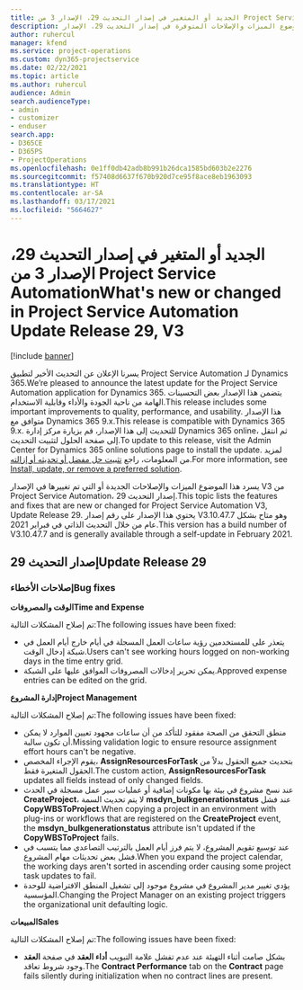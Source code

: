 ```yaml
---
title: الجديد أو المتغير في إصدار التحديث 29، الإصدار 3 من Project Service Automation
description: يسرد هذا الموضوع الميزات والإصلاحات المتوفرة في إصدار التحديث 29، الإصدار V3 من Project Service Automation.
author: ruhercul
manager: kfend
ms.service: project-operations
ms.custom: dyn365-projectservice
ms.date: 02/22/2021
ms.topic: article
ms.author: ruhercul
audience: Admin
search.audienceType:
- admin
- customizer
- enduser
search.app:
- D365CE
- D365PS
- ProjectOperations
ms.openlocfilehash: 0e1ff0db42adb8b991b26dca1585bd603b2e2276
ms.sourcegitcommit: f57408d6637f670b920d7ce95f8ace8eb1963093
ms.translationtype: HT
ms.contentlocale: ar-SA
ms.lasthandoff: 03/17/2021
ms.locfileid: "5664627"
---
```

# <a name="whats-new-or-changed-in-project-service-automation-update-release-29-v3"></a><span data-ttu-id="b8067-103">الجديد أو المتغير في إصدار التحديث 29، الإصدار 3 من Project Service Automation</span><span class="sxs-lookup"><span data-stu-id="b8067-103">What's new or changed in Project Service Automation Update Release 29, V3</span></span>

[!include [banner](../includes/psa-now-project-operations.md)]

<span data-ttu-id="b8067-104">يسرنا الإعلان عن التحديث الأخير لتطبيق Project Service Automation لـ Dynamics 365.</span><span class="sxs-lookup"><span data-stu-id="b8067-104">We’re pleased to announce the latest update for the Project Service Automation application for Dynamics 365.</span></span> <span data-ttu-id="b8067-105">يتضمن هذا الإصدار بعض التحسينات الهامة من ناحية الجودة والأداء وقابلية الاستخدام.</span><span class="sxs-lookup"><span data-stu-id="b8067-105">This release includes some important improvements to quality, performance, and usability.</span></span> <span data-ttu-id="b8067-106">هذا الإصدار متوافق مع Dynamics 365 9.x.</span><span class="sxs-lookup"><span data-stu-id="b8067-106">This release is compatible with Dynamics 365 9.x.</span></span> <span data-ttu-id="b8067-107">للتحديث إلى هذا الإصدار، قم بزيارة مركز إدارة Dynamics 365 online، ثم انتقل إلى صفحة الحلول لتثبيت التحديث.</span><span class="sxs-lookup"><span data-stu-id="b8067-107">To update to this release, visit the Admin Center for Dynamics 365 online solutions page to install the update.</span></span> <span data-ttu-id="b8067-108">لمزيد من المعلومات، راجع [تثبيت حل مفضل أو تحديثه أو إزالته](https://docs.microsoft.com/power-platform/admin/install-remove-preferred-solution).</span><span class="sxs-lookup"><span data-stu-id="b8067-108">For more information, see [Install, update, or remove a preferred solution](https://docs.microsoft.com/power-platform/admin/install-remove-preferred-solution).</span></span>

<span data-ttu-id="b8067-109">يسرد هذا الموضوع الميزات والإصلاحات الجديدة أو التي تم تغييرها في الإصدار V3 من Project Service Automation، إصدار التحديث 29.</span><span class="sxs-lookup"><span data-stu-id="b8067-109">This topic lists the features and fixes that are new or changed for Project Service Automation V3, Update Release 29.</span></span> <span data-ttu-id="b8067-110">يحتوي هذا الإصدار على رقم إصدار V3.10.47.7 وهو متاح بشكل عام من خلال التحديث الذاتي في فبراير 2021.</span><span class="sxs-lookup"><span data-stu-id="b8067-110">This version has a build number of V3.10.47.7 and is generally available through a self-update in February 2021.</span></span>

## <a name="update-release-29"></a><span data-ttu-id="b8067-111">إصدار التحديث 29</span><span class="sxs-lookup"><span data-stu-id="b8067-111">Update Release 29</span></span>

### <a name="bug-fixes"></a><span data-ttu-id="b8067-112">إصلاحات الأخطاء</span><span class="sxs-lookup"><span data-stu-id="b8067-112">Bug fixes</span></span>

<span data-ttu-id="b8067-113">**الوقت والمصروفات**</span><span class="sxs-lookup"><span data-stu-id="b8067-113">**Time and Expense**</span></span>

<span data-ttu-id="b8067-114">تم إصلاح المشكلات التالية:</span><span class="sxs-lookup"><span data-stu-id="b8067-114">The following issues have been fixed:</span></span>

- <span data-ttu-id="b8067-115">يتعذر على للمستخدمين رؤية ساعات العمل المسجلة في أيام خارج أيام العمل في شبكة إدخال الوقت.</span><span class="sxs-lookup"><span data-stu-id="b8067-115">Users can't see working hours logged on non-working days in the time entry grid.</span></span>
- <span data-ttu-id="b8067-116">يمكن تحرير إدخالات المصروفات الموافق عليها على الشبكة.</span><span class="sxs-lookup"><span data-stu-id="b8067-116">Approved expense entries can be edited on the grid.</span></span>

<span data-ttu-id="b8067-117">**إدارة المشروع**</span><span class="sxs-lookup"><span data-stu-id="b8067-117">**Project Management**</span></span>

<span data-ttu-id="b8067-118">تم إصلاح المشكلات التالية:</span><span class="sxs-lookup"><span data-stu-id="b8067-118">The following issues have been fixed:</span></span>

- <span data-ttu-id="b8067-119">منطق التحقق من الصحة مفقود للتأكد من أن ساعات مجهود تعيين الموارد لا يمكن أن تكون سالبة.</span><span class="sxs-lookup"><span data-stu-id="b8067-119">Missing validation logic to ensure resource assignment effort hours can't be negative.</span></span>
- <span data-ttu-id="b8067-120">يقوم الإجراء المخصص، **AssignResourcesForTask** بتحديث جميع الحقول بدلاً من الحقول المتغيرة فقط.</span><span class="sxs-lookup"><span data-stu-id="b8067-120">The custom action, **AssignResourcesForTask** updates all fields instead of only changed fields.</span></span>
- <span data-ttu-id="b8067-121">عند نسخ مشروع في بيئة بها مكونات إضافية أو عمليات سير عمل مسجلة في الحدث **CreateProject**، لا يتم تحديث السمة **msdyn_bulkgenerationstatus** عند فشل **CopyWBSToProject**.</span><span class="sxs-lookup"><span data-stu-id="b8067-121">When copying a project in an environment with plug-ins or workflows that are registered on the **CreateProject** event, the **msdyn_bulkgenerationstatus** attribute isn't updated if the **CopyWBSToProject** fails.</span></span>
- <span data-ttu-id="b8067-122">عند توسيع تقويم المشروع، لا يتم فرز أيام العمل بالترتيب التصاعدي مما يتسبب في فشل بعض تحديثات مهام المشروع.</span><span class="sxs-lookup"><span data-stu-id="b8067-122">When you expand the project calendar, the working days aren't sorted in ascending order causing some project task updates to fail.</span></span>
- <span data-ttu-id="b8067-123">يؤدي تغيير مدير المشروع في مشروع موجود إلى تشغيل المنطق الافتراضية للوحدة المؤسسية.</span><span class="sxs-lookup"><span data-stu-id="b8067-123">Changing the Project Manager on an existing project triggers the organizational unit defaulting logic.</span></span>

<span data-ttu-id="b8067-124">**‏المبيعات**</span><span class="sxs-lookup"><span data-stu-id="b8067-124">**Sales**</span></span>

<span data-ttu-id="b8067-125">تم إصلاح المشكلات التالية:</span><span class="sxs-lookup"><span data-stu-id="b8067-125">The following issues have been fixed:</span></span>

- <span data-ttu-id="b8067-126">تفشل علامة التبويب **أداء العقد** في صفحة **العقد‏‎** بشكل صامت أثناء التهيئة عند عدم وجود شروط تعاقد.</span><span class="sxs-lookup"><span data-stu-id="b8067-126">The **Contract Performance** tab on the **Contract** page fails silently during initialization when no contract lines are present.</span></span>
